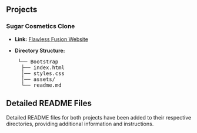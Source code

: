 ## Projects

### Sugar Cosmetics Clone

- **Link:** [Flawless Fusion Website](https://sugar-cloneui.netlify.app/)
- **Directory Structure:**

   <pre>
   └── Bootstrap
    ├── index.html
    │── styles.css
    │── assets/
    └── readme.md 
</pre>

## Detailed README Files

Detailed README files for both projects have been added to their respective directories, providing additional information and instructions.
